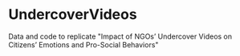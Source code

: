 # UndercoverVideos
Data and code to replicate "Impact of NGOs’ Undercover Videos on Citizens’ Emotions and Pro-Social Behaviors"
